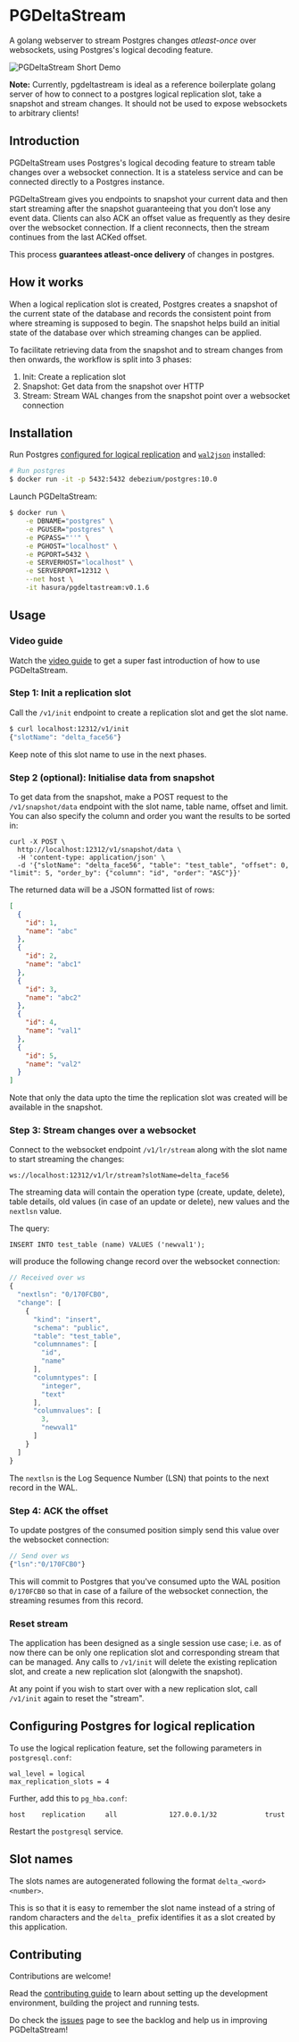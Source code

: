 # PGDeltaStream

A golang webserver to stream Postgres changes *atleast-once* over websockets, using Postgres's logical decoding feature.

![PGDeltaStream Short Demo](demo.gif "PGDeltaStream Short Demo")

**Note:** Currently, pgdeltastream is ideal as a reference boilerplate golang server of how to connect to a postgres logical replication slot, take a snapshot and stream changes. It should not be used to expose websockets to arbitrary clients!

## Introduction

PGDeltaStream uses Postgres's logical decoding feature to stream table changes over a websocket connection. It is a stateless service and can be connected directly to a Postgres instance.

PGDeltaStream gives you endpoints to snapshot your current data and then start streaming after the snapshot guaranteeing that you don’t lose any event data. Clients can also ACK an offset value as frequently as they desire over the websocket connection. If a client reconnects, then the stream continues from the last ACKed offset.

This process **guarantees atleast-once delivery** of changes in postgres.

## How it works

When a logical replication slot is created, Postgres creates a snapshot of the current state of the database and records the consistent point from where streaming is supposed to begin. The snapshot helps build an initial state of the database over which streaming changes can be applied.

To facilitate retrieving data from the snapshot and to stream changes from then onwards, the workflow is split into 3 phases:

1. Init: Create a replication slot
2. Snapshot: Get data from the snapshot over HTTP
3. Stream: Stream WAL changes from the snapshot point over a websocket connection

## Installation

Run Postgres [configured for logical replication](#configuring-postgres-for-logical-replication) and [`wal2json`](https://github.com/eulerto/wal2json) installed:

```bash
# Run postgres
$ docker run -it -p 5432:5432 debezium/postgres:10.0
```

Launch PGDeltaStream:

```bash
$ docker run \
    -e DBNAME="postgres" \
    -e PGUSER="postgres" \
    -e PGPASS="''" \
    -e PGHOST="localhost" \
    -e PGPORT=5432 \
    -e SERVERHOST="localhost" \
    -e SERVERPORT=12312 \
    --net host \
    -it hasura/pgdeltastream:v0.1.6
```

## Usage

### Video guide

Watch the [video guide](https://youtube.com) to get a super fast introduction of how to use PGDeltaStream.

### Step 1: Init a replication slot

Call the `/v1/init` endpoint to create a replication slot and get the slot name.

```bash
$ curl localhost:12312/v1/init
{"slotName": "delta_face56"}
```

Keep note of this slot name to use in the next phases.

### Step 2 (optional): Initialise data from snapshot

To get data from the snapshot, make a POST request to the `/v1/snapshot/data` endpoint with the slot name, table name, offset and limit. You can also specify the column and order you want the results to be sorted in:
```
curl -X POST \
  http://localhost:12312/v1/snapshot/data \
  -H 'content-type: application/json' \
  -d '{"slotName": "delta_face56", "table": "test_table", "offset": 0, "limit": 5, "order_by": {"column": "id", "order": "ASC"}}'
```

The returned data will be a JSON formatted list of rows:

```json
[
  {
    "id": 1,
    "name": "abc"
  },
  {
    "id": 2,
    "name": "abc1"
  },
  {
    "id": 3,
    "name": "abc2"
  },
  {
    "id": 4,
    "name": "val1"
  },
  {
    "id": 5,
    "name": "val2"
  }
]
```

Note that only the data upto the time the replication slot was created will be available in the snapshot. 

### Step 3: Stream changes over a websocket

Connect to the websocket endpoint `/v1/lr/stream` along with the slot name to start streaming the changes:

```
ws://localhost:12312/v1/lr/stream?slotName=delta_face56
```

The streaming data will contain the operation type (create, update, delete), table details, old values (in case of an update or delete), new values and the `nextlsn` value. 

The query:

```
INSERT INTO test_table (name) VALUES ('newval1');
```
will produce the following change record over the websocket connection:
```javascript
// Received over ws
{
  "nextlsn": "0/170FCB0",
  "change": [
    {
      "kind": "insert",
      "schema": "public",
      "table": "test_table",
      "columnnames": [
        "id",
        "name"
      ],
      "columntypes": [
        "integer",
        "text"
      ],
      "columnvalues": [
        3,
        "newval1"
      ]
    }
  ]
}
```

The `nextlsn` is the Log Sequence Number (LSN) that points to the next record in the WAL. 

### Step 4: ACK the offset 

To update postgres of the consumed position simply send this value over the websocket connection:
```javascript
// Send over ws
{"lsn":"0/170FCB0"}
```

This will commit to Postgres that you've consumed upto the WAL position `0/170FCB0` so that in case of a failure of the websocket connection, the streaming resumes from this record.

### Reset stream

The application has been designed as a single session use case; i.e. as of now there can be only one replication slot and corresponding stream that can be managed. Any calls to `/v1/init` will delete the existing replication slot, and create a new replication slot (alongwith the snapshot).

At any point if you wish to start over with a new replication slot, call `/v1/init` again to reset the "stream".

## Configuring Postgres for logical replication

To use the logical replication feature, set the following parameters in `postgresql.conf`:

```
wal_level = logical
max_replication_slots = 4
```

Further, add this to `pg_hba.conf`:

```
host    replication     all             127.0.0.1/32            trust
```

Restart the `postgresql` service.

## Slot names

The slots names are autogenerated following the format `delta_<word><number>`. 

This is so that it is easy to remember the slot name instead of a string of random characters and the `delta_` prefix identifies it as a slot created by this application.

## Contributing

Contributions are welcome!

Read the [contributing guide](CONTRIBUTING.md) to learn about setting up the development environment, building the project and running tests.

Do check the [issues](https://github.com/hasura/pgdeltastream/issues) page to see the backlog and help us in improving PGDeltaStream!
